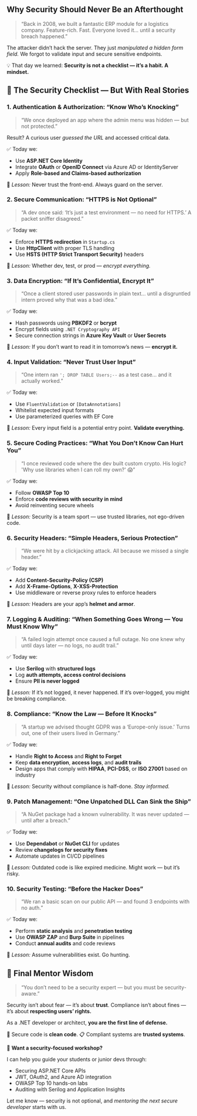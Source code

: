 
## Why Security Should Never Be an Afterthought

> “Back in 2008, we built a fantastic ERP module for a logistics company. Feature-rich. Fast. Everyone loved it... until a security breach happened.”

The attacker didn’t hack the server.
They just *manipulated a hidden form field.*
We forgot to validate input and secure sensitive endpoints.

💡 That day we learned: **Security is not a checklist — it’s a habit. A mindset.**


## 🔐 The Security Checklist — But With Real Stories

### 1. **Authentication & Authorization: “Know Who’s Knocking”**

> “We once deployed an app where the admin menu was hidden — but not protected.”

Result? A curious user *guessed the URL* and accessed critical data.

✅ Today we:

* Use **ASP.NET Core Identity**
* Integrate **OAuth** or **OpenID Connect** via Azure AD or IdentityServer
* Apply **Role-based and Claims-based authorization**

📌 *Lesson:* Never trust the front-end. Always guard on the server.


### 2. **Secure Communication: “HTTPS is Not Optional”**

> “A dev once said: ‘It’s just a test environment — no need for HTTPS.’ A packet sniffer disagreed.”

✅ Today we:

* Enforce **HTTPS redirection** in `Startup.cs`
* Use **HttpClient** with proper TLS handling
* Use **HSTS (HTTP Strict Transport Security)** headers

📌 *Lesson:* Whether dev, test, or prod — *encrypt everything.*


### 3. **Data Encryption: “If It’s Confidential, Encrypt It”**

> “Once a client stored user passwords in plain text... until a disgruntled intern proved why that was a bad idea.”

✅ Today we:

* Hash passwords using **PBKDF2** or **bcrypt**
* Encrypt fields using `.NET Cryptography API`
* Secure connection strings in **Azure Key Vault** or **User Secrets**

📌 *Lesson:* If you don’t want to read it in tomorrow’s news — **encrypt it.**


### 4. **Input Validation: “Never Trust User Input”**

> “One intern ran `'; DROP TABLE Users;--` as a test case... and it actually worked.”

✅ Today we:

* Use `FluentValidation` or `[DataAnnotations]`
* Whitelist expected input formats
* Use parameterized queries with EF Core

📌 *Lesson:* Every input field is a potential entry point. **Validate everything.**



### 5. **Secure Coding Practices: “What You Don’t Know Can Hurt You”**

> “I once reviewed code where the dev built custom crypto. His logic? 'Why use libraries when I can roll my own?' 😱”

✅ Today we:

* Follow **OWASP Top 10**
* Enforce **code reviews with security in mind**
* Avoid reinventing secure wheels

📌 *Lesson:* Security is a team sport — use trusted libraries, not ego-driven code.


### 6. **Security Headers: “Simple Headers, Serious Protection”**

> “We were hit by a clickjacking attack. All because we missed a single header.”

✅ Today we:

* Add **Content-Security-Policy (CSP)**
* Add **X-Frame-Options**, **X-XSS-Protection**
* Use middleware or reverse proxy rules to enforce headers

📌 *Lesson:* Headers are your app’s **helmet and armor**.


### 7. **Logging & Auditing: “When Something Goes Wrong — You Must Know Why”**

> “A failed login attempt once caused a full outage. No one knew why until days later — no logs, no audit trail.”

✅ Today we:

* Use **Serilog** with **structured logs**
* Log **auth attempts, access control decisions**
* Ensure **PII is never logged**

📌 *Lesson:* If it’s not logged, it never happened. If it’s over-logged, you might be breaking compliance.


### 8. **Compliance: “Know the Law — Before It Knocks”**

> “A startup we advised thought GDPR was a ‘Europe-only issue.’ Turns out, one of their users lived in Germany.”

✅ Today we:

* Handle **Right to Access** and **Right to Forget**
* Keep **data encryption**, **access logs**, and **audit trails**
* Design apps that comply with **HIPAA**, **PCI-DSS**, or **ISO 27001** based on industry

📌 *Lesson:* Security without compliance is half-done. *Stay informed.*


### 9. **Patch Management: “One Unpatched DLL Can Sink the Ship”**

> “A NuGet package had a known vulnerability. It was never updated — until after a breach.”

✅ Today we:

* Use **Dependabot** or **NuGet CLI** for updates
* Review **changelogs for security fixes**
* Automate updates in CI/CD pipelines

📌 *Lesson:* Outdated code is like expired medicine. Might work — but it’s risky.


### 10. **Security Testing: “Before the Hacker Does”**

> “We ran a basic scan on our public API — and found 3 endpoints with no auth.”

✅ Today we:

* Perform **static analysis** and **penetration testing**
* Use **OWASP ZAP** and **Burp Suite** in pipelines
* Conduct **annual audits** and code reviews

📌 *Lesson:* Assume vulnerabilities exist. Go hunting.


## 🧠 Final Mentor Wisdom

> “You don’t need to be a security expert — but you must be security-aware.”

Security isn’t about fear — it’s about **trust**.
Compliance isn’t about fines — it’s about **respecting users’ rights.**

As a .NET developer or architect, **you are the first line of defense.**

🔐 Secure code is **clean code**.
📋 Compliant systems are **trusted systems**.


🎯 **Want a security-focused workshop?**

I can help you guide your students or junior devs through:

* Securing ASP.NET Core APIs
* JWT, OAuth2, and Azure AD integration
* OWASP Top 10 hands-on labs
* Auditing with Serilog and Application Insights

Let me know — security is not optional, and *mentoring the next secure developer* starts with us.
